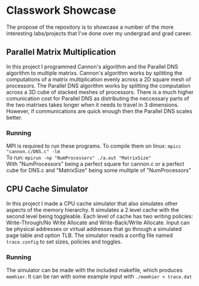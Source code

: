 # Classwork Showcase
The propose of the repository is to showcase a number of the more interesting labs/projects that I've done over my undergrad and grad career.

## Parallel Matrix Multiplication
In this project I programmed Cannon's algorithm and the Parallel DNS algorithm to multiple matrixs. Cannon's algorithm works by splitting the computations of a matrix multiplication evenly across a 2D square mesh of processors. The Parallel DNS algorithm works by splitting the computation across a 3D cube of stacked meshes of processors. There is a much higher comunication cost for Parallel DNS as distributing the neccessary parts of the two matrixes takes longer when it needs to travel in 3 dimensions. However, if communications are quick enough then the Parallel DNS scales better.

### Running
MPI is required to run these programs. To compile them on linux: ```mpicc "cannon.c/DNS.c" -lm```  
To run: ```mpirun -np "NumProcessors" ./a.out "MatrixSize"```  
With "NumProcessors" being a perfect square for cannon.c or a perfect cube for DNS.c and "MatrixSize" being some multiple of "NumProcessors"  

## CPU Cache Simulator
In this project I made a CPU cache simulator that also simulates other aspects of the memory hierarchy. It simulates a 2 level cache with the second level being toggleable. Each level of cache has two writing policies: Write-Through/No Write Allocate and Write-Back/Write Allocate. Input can be physical addresses or virtual addresses that go through a simulated page table and option TLB. The simulator reads a config file named ```trace.config``` to set sizes, policies and toggles.  

### Running
The simulator can be made with the included makefile, which produces ```memhier```. It can be ran with some example input with ```./memhier < trace.dat```
